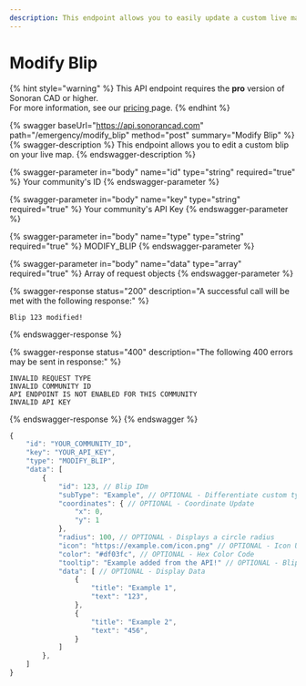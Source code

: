 ```yaml
---
description: This endpoint allows you to easily update a custom live map blip.
---
```


# Modify Blip

{% hint style="warning" %}
This API endpoint requires the **pro** version of Sonoran CAD or higher.\
For more information, see our [pricing ](../../../../../pricing/faq/)page.
{% endhint %}

{% swagger baseUrl="https://api.sonorancad.com" path="/emergency/modify_blip" method="post" summary="Modify Blip" %}
{% swagger-description %}
This endpoint allows you to edit a custom blip on your live map.
{% endswagger-description %}

{% swagger-parameter in="body" name="id" type="string" required="true" %}
Your community's ID
{% endswagger-parameter %}

{% swagger-parameter in="body" name="key" type="string" required="true" %}
Your community's API Key
{% endswagger-parameter %}

{% swagger-parameter in="body" name="type" type="string" required="true" %}
MODIFY_BLIP
{% endswagger-parameter %}

{% swagger-parameter in="body" name="data" type="array" required="true" %}
Array of request objects
{% endswagger-parameter %}

{% swagger-response status="200" description="A successful call will be met with the following response:" %}
```
Blip 123 modified!
```
{% endswagger-response %}

{% swagger-response status="400" description="The following 400 errors may be sent in response:" %}
```http
INVALID REQUEST TYPE
INVALID COMMUNITY ID
API ENDPOINT IS NOT ENABLED FOR THIS COMMUNITY
INVALID API KEY
```
{% endswagger-response %}
{% endswagger %}

```javascript
{
    "id": "YOUR_COMMUNITY_ID",
    "key": "YOUR_API_KEY",
    "type": "MODIFY_BLIP",
    "data": [
        {
            "id": 123, // Blip IDm
            "subType": "Example", // OPTIONAL - Differentiate custom types
            "coordinates": { // OPTIONAL - Coordinate Update
                "x": 0,
                "y": 1
            },
            "radius": 100, // OPTIONAL - Displays a circle radius
            "icon": "https://example.com/icon.png" // OPTIONAL - Icon Update
            "color": "#df03fc", // OPTIONAL - Hex Color Code
            "tooltip": "Example added from the API!" // OPTIONAL - Blip Tooltip
            "data": [ // OPTIONAL - Display Data
                {
                    "title": "Example 1",
                    "text": "123",
                },
                {
                    "title": "Example 2",
                    "text": "456",
                }
            ]
        },
    ]
}
```
